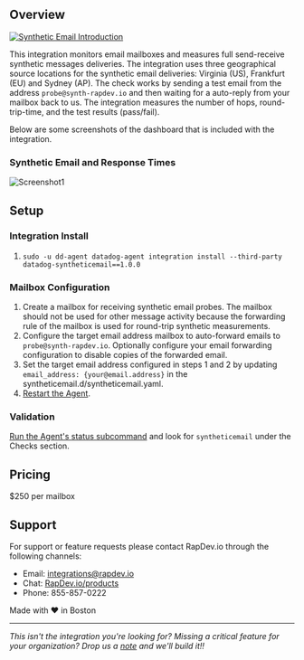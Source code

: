 ## Overview

[![Synthetic Email Introduction](https://raw.githubusercontent.com/DataDog/marketplace/master/syntheticemail/images/video.png)](https://www.youtube.com/watch?v=IUCkv93oLNA)

This integration monitors email mailboxes and measures full send-receive synthetic messages deliveries. The integration uses three geographical source locations for the synthetic email deliveries: Virginia (US), Frankfurt (EU) and Sydney (AP). The check works by sending a test email from the address `probe@synth-rapdev.io` and then waiting for a auto-reply from your mailbox back to us.  The integration measures the number of hops, round-trip-time, and the test results (pass/fail).

Below are some screenshots of the dashboard that is included with the integration.

### Synthetic Email and Response Times

![Screenshot1](https://raw.githubusercontent.com/DataDog/marketplace/master/syntheticemail/images/1.png)

## Setup

### Integration Install

1. `sudo -u dd-agent datadog-agent integration install --third-party datadog-syntheticemail==1.0.0`

### Mailbox Configuration

1. Create a mailbox for receiving synthetic email probes. The mailbox should not be used for other message activity because the forwarding rule of the mailbox is used for round-trip synthetic measurements.
2. Configure the target email address mailbox to auto-forward emails to `probe@synth-rapdev.io`. Optionally configure your email forwarding configuration to disable copies of the forwarded email.
3. Set the target email address configured in steps 1 and 2 by updating `email_address: {your@email.address}` in the syntheticemail.d/syntheticemail.yaml.
4. [Restart the Agent](https://docs.datadoghq.com/agent/guide/agent-commands/?tab=agentv6v7).

### Validation

[Run the Agent's status subcommand](https://docs.datadoghq.com/agent/guide/agent-commands/?tab=agentv6v7#agent-status-and-information) and look for `syntheticemail` under the Checks section.

## Pricing

$250 per mailbox

## Support
For support or feature requests please contact RapDev.io through the following channels: 

 - Email: integrations@rapdev.io 
 - Chat: [RapDev.io/products](https://rapdev.io/products)
 - Phone: 855-857-0222 

Made with ❤️ in Boston

---

*This isn't the integration you're looking for? Missing a critical feature for your organization? Drop us a [note](mailto:integrations@rapdev.io) and we'll build it!!*

